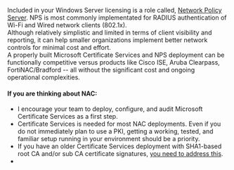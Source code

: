 Included in your Windows Server licensing is a role called, [Network Policy Server](https://learn.microsoft.com/en-us/windows-server/networking/technologies/nps/nps-top).  NPS is most commonly implementated for RADIUS authentication of Wi-Fi and Wired network clients (802.1x).  
Although relatively simplistic and limited in terms of client visibility and reporting, it can help smaller organizations implement better network controls for minimal cost and effort.  
A properly built Microsoft Certificate Services and NPS deployment can be functionally competitive versus products like Cisco ISE, Aruba Clearpass, FortiNAC/Bradford -- all without the significant cost and ongoing operational complexities.  
  
#### If you are thinking about NAC:
- I encourage your team to deploy, configure, and audit Microsoft Certificate Services as a first step.  
- Certificate Services is needed for most NAC deployments.  Even if you do not immediately plan to use a PKI, getting a working, tested, and familiar setup running in your environment should be a priority.  
- If you have an older Certificate Services deployment with SHA1-based root CA and/or sub CA certificate signatures, [you need to address this](https://techcommunity.microsoft.com/t5/ask-the-directory-services-team/sha1-key-migration-to-sha256-for-a-two-tier-pki-hierarchy/ba-p/400338).  
- 

